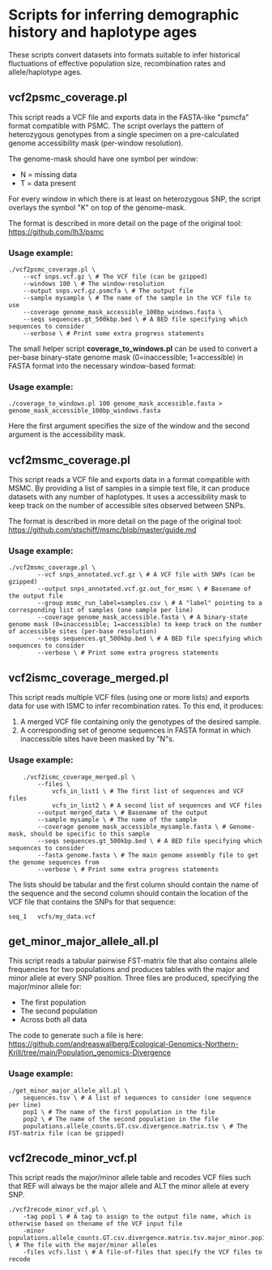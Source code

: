 # Scripts for inferring demographic history and haplotype ages

These scripts convert datasets into formats suitable to infer historical fluctuations of effective population size, recombination rates and allele/haplotype ages.

## vcf2psmc_coverage.pl

This script reads a VCF file and exports data in the FASTA-like "psmcfa" format compatible with PSMC. The script overlays the pattern of heterozygous genotypes from a single specimen on a pre-calculated genome accessibility mask (per-window resolution).

The genome-mask should have one symbol per window:
- N = missing data
- T = data present

For every window in which there is at least on heterozygous SNP, the script overlays the symbol "K" on top of the genome-mask. 

The format is described in more detail on the page of the original tool:
https://github.com/lh3/psmc

### Usage example:

    ./vcf2psmc_coverage.pl \
        --vcf snps.vcf.gz \ # The VCF file (can be gzipped)
        --windows 100 \ # The window-resolution
        --output snps.vcf.gz.psmcfa \ # The output file
        --sample mysample \ # The name of the sample in the VCF file to use
        --coverage genome_mask_accessible_100bp_windows.fasta \
        --seqs sequences.gt_500kbp.bed \ # A BED file specifying which sequences to consider
        --verbose \ # Print some extra progress statements

The small helper script **coverage_to_windows.pl** can be used to convert a per-base binary-state genome mask (0=inaccessible; 1=accessible) in FASTA format into the necessary window-based format:

### Usage example:

    ./coverage_to_windows.pl 100 genome_mask_accessible.fasta > genome_mask_accessible_100bp_windows.fasta

Here the first argument specifies the size of the window and the second argument is the accessibility mask.

## vcf2msmc_coverage.pl

This script reads a VCF file and exports data in a format compatible with MSMC. By providing a list of samples in a simple text file, it can produce datasets with any number of haplotypes. It uses a accessibility mask to keep track on the number of accessible sites observed between SNPs.

The format is described in more detail on the page of the original tool:
https://github.com/stschiff/msmc/blob/master/guide.md

### Usage example:

    ./vcf2msmc_coverage.pl \
            --vcf snps_annotated.vcf.gz \ # A VCF file with SNPs (can be gzipped)
            --output snps_annotated.vcf.gz.out_for_msmc \ # Basename of the output file
            --group msmc_run_label=samples.csv \ # A "label" pointing to a corresponding list of samples (one sample per line)
            --coverage genome_mask_accessible.fasta \ # A binary-state genome mask (0=inaccessible; 1=accessible) to keep track on the number of accessible sites (per-base resolution)
            --seqs sequences.gt_500kbp.bed \ # A BED file specifying which sequences to consider
            --verbose \ # Print some extra progress statements

## vcf2ismc_coverage_merged.pl

This script reads multiple VCF files (using one or more lists) and exports data for use with ISMC to infer recombination rates. To this end, it produces:

1. A merged VCF file containing only the genotypes of the desired sample.
2. A corresponding set of genome sequences in FASTA format in which inaccessible sites have been masked by "N"s.

### Usage example:

 		./vcf2ismc_coverage_merged.pl \
			--files \
				vcfs_in_list1 \ # The first list of sequences and VCF files
				vcfs_in_list2 \ # A second list of sequences and VCF files
			--output merged_data \ # Basename of the output
			--sample mysample \ # The name of the sample
			--coverage genome_mask_accessible_mysample.fasta \ # Genome-mask, should be specific to this sample
			--seqs sequences.gt_500kbp.bed \ # A BED file specifying which sequences to consider
			--fasta genome.fasta \ # The main genome assembly file to get the genome sequences from
			--verbose \ # Print some extra progress statements

The lists should be tabular and the first column should contain the name of the sequence and the second column should contain the location of the VCF file that contains the SNPs for that sequence:

	seq_1	vcfs/my_data.vcf

## get_minor_major_allele_all.pl

This script reads a tabular pairwise FST-matrix file that also contains allele frequencies for two populations and produces tables with the major and minor allele at every SNP position. Three files are produced, specifying the major/minor allele for:

- The first population
- The second population
- Across both all data

The code to generate such a file is here: https://github.com/andreaswallberg/Ecological-Genomics-Northern-Krill/tree/main/Population_genomics-Divergence

### Usage example:

	./get_minor_major_allele_all.pl \
		sequences.tsv \ # A list of sequences to consider (one sequence per line)
		pop1 \ # The name of the first population in the file
		pop2 \ # The name of the second population in the file
		populations.allele_counts.GT.csv.divergence.matrix.tsv \ # The FST-matrix file (can be gzipped)

## vcf2recode_minor_vcf.pl

This script reads the major/minor allele table and recodes VCF files such that REF will always be the major allele and ALT the minor allele at every SNP.

	./vcf2recode_minor_vcf.pl \
		-tag pop1 \ # A tag to assign to the output file name, which is otherwise based on thename of the VCF input file
		-minor populations.allele_counts.GT.csv.divergence.matrix.tsv.major_minor.pop1.tsv \ # The file with the major/minor alleles
		-files vcfs.list \ # A file-of-files that specify the VCF files to recode

